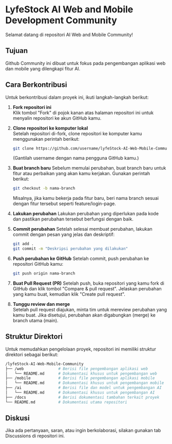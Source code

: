 # LyfeStock AI Web and Mobile Development Community
Selamat datang di repositori AI Web and Mobile Community!

## Tujuan
Github Community ini dibuat untuk fokus pada pengembangan aplikasi web dan mobile yang dilengkapi fitur AI.

## Cara Berkontribusi
Untuk berkontribusi dalam proyek ini, ikuti langkah-langkah berikut:

1. **Fork repositori ini**  
   Klik tombol "Fork" di pojok kanan atas halaman repositori ini untuk menyalin repositori ke akun GitHub kamu.

2. **Clone repositori ke komputer lokal**  
   Setelah repositori di-fork, clone repositori ke komputer kamu menggunakan perintah berikut:
   ```bash
   git clone https://github.com/username/lyfeStock-AI-Web-Mobile-Community.git
    ```
    (Gantilah username dengan nama pengguna GitHub kamu.)
 

3. **Buat branch baru**
   Sebelum memulai perubahan, buat branch baru untuk fitur atau perbaikan yang akan kamu kerjakan. Gunakan perintah berikut:
   ```bash
   git checkout -b nama-branch
   ```
   Misalnya, jika kamu bekerja pada fitur baru, beri nama branch sesuai dengan fitur tersebut seperti feature/login-page.


4. **Lakukan perubahan**
  Lakukan perubahan yang diperlukan pada kode dan pastikan perubahan tersebut berfungsi dengan baik.

5. **Commit perubahan**
   Setelah selesai membuat perubahan, lakukan commit dengan pesan yang jelas dan deskriptif:
   ```bash
   git add .
   git commit -m "Deskripsi perubahan yang dilakukan"
   ```

6. **Push perubahan ke GitHub**
   Setelah commit, push perubahan ke repositori GitHub kamu:
   ```bash
   git push origin nama-branch
   ```

7. **Buat Pull Request (PR)**
   Setelah push, buka repositori yang kamu fork di GitHub dan klik tombol "Compare & pull request". Jelaskan perubahan yang kamu buat,     kemudian klik "Create pull request".

9. **Tunggu review dan merge**   
   Setelah pull request diajukan, minta tim untuk mereview perubahan yang kamu buat. Jika disetujui, perubahan akan digabungkan (merge)    ke branch utama (main).


## Struktur Direktori

  Untuk memudahkan pengelolaan proyek, repositori ini memiliki struktur direktori sebagai berikut:

```bash
/lyfeStock-AI-Web-Mobile-Community
├── /web               # Berisi file pengembangan aplikasi web
│   └── README.md      # Dokumentasi khusus untuk pengembangan web
├── /mobile            # Berisi file pengembangan aplikasi mobile
│   └── README.md      # Dokumentasi khusus untuk pengembangan mobile
├── /ai                # Berisi file dan model untuk pengembangan AI
│   └── README.md      # Dokumentasi khusus untuk pengembangan AI
├── /docs              # Berisi dokumentasi tambahan terkait proyek
└── README.md          # Dokumentasi utama repositori
```

## Diskusi

  Jika ada pertanyaan, saran, atau ingin berkolaborasi, silakan gunakan tab Discussions di repositori ini.
